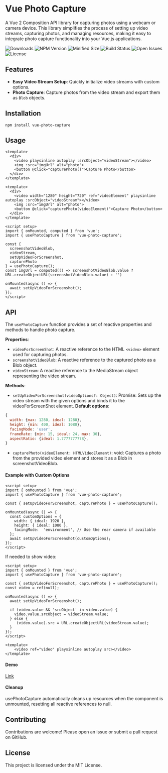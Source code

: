 # Vue Photo Capture
A Vue 2 Composition API library for capturing photos using a webcam or camera device. This library simplifies the process of setting up video streams, capturing photos, and managing resources, making it easy to integrate photo capture functionality into your Vue.js applications.

[//]: # (![Forks]&#40;https://img.shields.io/github/forks/JuliettKhar/vue-photo-capture&#41;)
[//]: # (![Stars]&#40;https://img.shields.io/github/stars/JuliettKhar/vue-photo-capture&#41;)
[//]: # (![Coverage]&#40;https://img.shields.io/codecov/c/github/JuliettKhar/vue-photo-capture&#41;)
![Downloads](https://img.shields.io/npm/dt/vue-photo-capture)
![NPM Version](https://img.shields.io/npm/v/vue-photo-capture)
![Minified Size](https://img.shields.io/bundlephobia/min/vue-photo-capture)
![Build Status](https://img.shields.io/github/actions/workflow/status/JuliettKhar/vue-photo-capture/.github/workflows/check-app.yml)
![Open Issues](https://img.shields.io/github/issues/JuliettKhar/vue-photo-capture)
![License](https://img.shields.io/npm/l/vue-photo-capture)

## Features

- **Easy Video Stream Setup**: Quickly initialize video streams with custom options.
- **Photo Capture**: Capture photos from the video stream and export them as `Blob` objects.
## Installation
```shell
npm install vue-photo-capture
```
## Usage
```vue
<template>
  <div>
    <video playsinline autoplay :srcObject="videoStream"></video>
    <img :src="imgUrl" alt="photo">
    <button @click="capturePhoto()">Capture Photo</button>
  </div>
</template>
```
```vue
<template>
  <div>
    <video width="1280" height="720" ref="videoElement" playsinline autoplay :srcObject="videoStream"></video>
    <img :src="imgUrl" alt="photo">
    <button @click="capturePhoto(videoElement)">Capture Photo</button>
  </div>
</template>
```
```vue
<script setup>
import { onMounted, computed } from 'vue';
import { usePhotoCapture } from 'vue-photo-capture';

const {   
  screenshotVideoBlob, 
  videoStream,
  setUpVideoForScreenshot,
  capturePhoto
} = usePhotoCapture();
const imgUrl = computed(() => screenshotVideoBlob.value ? URL.createObjectURL(screenshotVideoBlob.value) : '')

onMounted(async () => {
  await setUpVideoForScreenshot();
});
</script>
```
## API
The `usePhotoCapture` function provides a set of reactive properties and methods to handle photo capture.

**Properties**:
- `videoForScreenShot`: A reactive reference to the HTML `<video>` element used for capturing photos.
- `screenshotVideoBlob`: A reactive reference to the captured photo as a Blob object.
- `videoStream`: A reactive reference to the MediaStream object representing the video stream.

**Methods**:
- `setUpVideoForScreenshot(videoOptions?: Object)`: Promise<void>: Sets up the video stream with the given options and binds it to the videoForScreenShot element.
 **Default options**:
```javascript
{
  width: {max: 1280, ideal: 1280},
  height: {min: 400, ideal: 1080},
  facingMode: 'user',
  frameRate: {min: 15, ideal: 24, max: 30},
  aspectRatio: {ideal: 1.7777777778},
}
```
- `capturePhoto(videoElement: HTMLVideoElement)`: void: Captures a photo from the provided video element and stores it as a Blob in screenshotVideoBlob.

#### Example with Custom Options
```vue
<script setup>
import { onMounted } from 'vue';
import { usePhotoCapture } from 'vue-photo-capture';

const { setUpVideoForScreenshot, capturePhoto } = usePhotoCapture();

onMounted(async () => {
  const customOptions = {
    width: { ideal: 1920 },
    height: { ideal: 1080 },
    facingMode:  'environment', // Use the rear camera if available
  };
  await setUpVideoForScreenshot(customOptions);
});
</script>
```
If needed to show video:
```vue
<script setup>
import { onMounted } from 'vue';
import { usePhotoCapture } from 'vue-photo-capture';

const { setUpVideoForScreenshot, capturePhoto } = usePhotoCapture();
const video = ref(null);

onMounted(async () => {
  await setUpVideoForScreenshot();
  
  if (video.value && 'srcObject' in video.value) {
    video.value.srcObject = videoStream.value;
  } else {
     (video.value).src = URL.createObjectURL(videoStream.value);
  }
});
</script>

<template>
    <video ref="video" playsinline autoplay src></video>
</template>
```
#### Demo
[Link](https://juliettkhar.github.io/vue-photo-capture/)

#### Cleanup
usePhotoCapture automatically cleans up resources when the component is unmounted, resetting all reactive references to null.

## Contributing
Contributions are welcome! Please open an issue or submit a pull request on GitHub.

## License
This project is licensed under the MIT License.